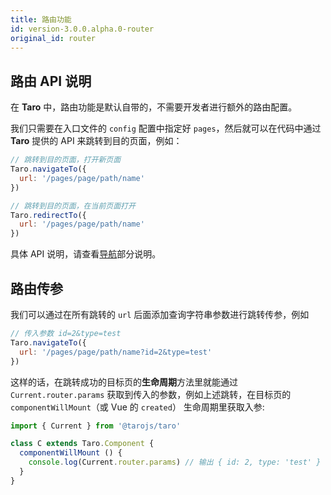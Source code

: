 ```yaml
---
title: 路由功能
id: version-3.0.0.alpha.0-router
original_id: router
---
```


## 路由 API 说明

在 **Taro** 中，路由功能是默认自带的，不需要开发者进行额外的路由配置。

我们只需要在入口文件的 `config` 配置中指定好 `pages`，然后就可以在代码中通过 **Taro** 提供的 API 来跳转到目的页面，例如：

```jsx
// 跳转到目的页面，打开新页面
Taro.navigateTo({
  url: '/pages/page/path/name'
})

// 跳转到目的页面，在当前页面打开
Taro.redirectTo({
  url: '/pages/page/path/name'
})
```

具体 API 说明，请查看[导航](./apis/interface/navigation/navigateTo.html)部分说明。

## 路由传参

我们可以通过在所有跳转的 `url` 后面添加查询字符串参数进行跳转传参，例如

```jsx
// 传入参数 id=2&type=test
Taro.navigateTo({
  url: '/pages/page/path/name?id=2&type=test'
})

```

这样的话，在跳转成功的目标页的**生命周期**方法里就能通过 `Current.router.params` 获取到传入的参数，例如上述跳转，在目标页的 `componentWillMount`（或 Vue 的 `created`） 生命周期里获取入参:

```jsx
import { Current } from '@tarojs/taro'

class C extends Taro.Component {
  componentWillMount () {
    console.log(Current.router.params) // 输出 { id: 2, type: 'test' }
  }
}
```
